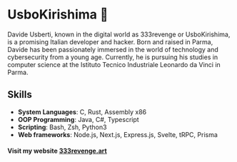 # UsboKirishima 🍇

Davide Usberti, known in the digital world as 333revenge or UsboKirishima, is a promising Italian developer and hacker. Born and raised in Parma, Davide has been passionately immersed in the world of technology and cybersecurity from a young age. Currently, he is pursuing his studies in computer science at the Istituto Tecnico Industriale Leonardo da Vinci in Parma.

## Skills
- **System Languages**: C, Rust, Assembly x86
- **OOP Programming**: Java, C#, Typescript
- **Scripting**: Bash, Zsh, Python3
- **Web frameworks**: Node.js, Next.js, Express.js, Svelte, tRPC, Prisma

#### Visit my website [333revenge.art](https://333revenge-11r4a14js-usbokirishimas-projects.vercel.app)<br/>
